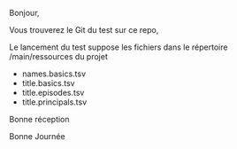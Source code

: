 Bonjour, 

Vous trouverez le Git du test sur ce repo,

Le lancement du test suppose les fichiers dans le répertoire /main/ressources du projet
- names.basics.tsv
- title.basics.tsv
- title.episodes.tsv
- title.principals.tsv 


Bonne réception

Bonne Journée 
